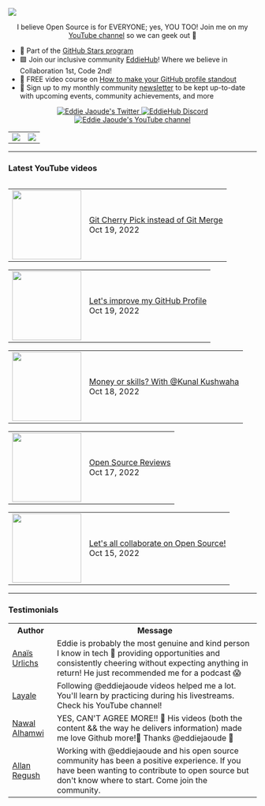 <a href="http://eddiejaoude.io" target="_blank"><img src="https://pbs.twimg.com/profile_banners/151130284/1658731965/1500x500" /></a>

<p align="center">I believe Open Source is for EVERYONE; yes, YOU TOO! Join me on my <a href="http://youtube.com/eddiejaoude?sub_confirmation=1">YouTube channel</a> so we can geek out 🎥</p>

- 🌟 Part of the <a href="https://stars.github.com/profiles/eddiejaoude/"> GitHub Stars program</a>
- 🟩 Join our inclusive community <a href="http://eddiehub.org">EddieHub</a>!</b> Where we believe in Collaboration 1st, Code 2nd!
- 📸 FREE video course on <a href="http://eddiejaoude.io/course-github-profile-landing">How to make your GitHub profile standout</a>
- 📰 Sign up to my monthly community <a href="http://eddiejaoude.io/newsletters">newsletter</a> to be kept up-to-date with upcoming events, community achievements, and more

<p align="center">
  <a href="http://twitter.com/eddiejaoude">
    <img src="https://img.shields.io/twitter/follow/eddiejaoude?label=Twitter&logo=twitter&style=for-the-badge&color=blue" alt="Eddie Jaoude's Twitter"/>
  </a>
  <a href="https://discord.com/invite/jZQs6Wu">
    <img src="https://img.shields.io/discord/699608417039286293?logo=discord&style=for-the-badge&color=blue" alt="EddieHub Discord"/>
  </a>
  <a href="http://youtube.com/eddiejaoude?sub_confirmation=1">
    <img src="https://img.shields.io/youtube/channel/subscribers/UC5mnBodB73bR88fLXHSfzYA?style=for-the-badge&logo=youtube&label=Youtube&color=blue" alt="Eddie Jaoude's YouTube channel"/>
  </a>
</p>

<table>
  <tr>
    <td><img src="https://user-images.githubusercontent.com/624760/197230432-de4db9f3-8c8d-4421-8ed4-fc83c02f73e6.jpeg" /></td>
    <td><img src="https://user-images.githubusercontent.com/624760/197230439-f90cd6b0-2174-41be-97eb-5f28f49d9d19.jpg" /></td>
  </tr>
</table>

---

### Latest YouTube videos

<table>
<!-- YOUTUBE-VIDEOS-LIST:START --><table><tr><td><a href="https://www.youtube.com/watch?v=OJmcEoMLOTM"><img width="140px" src="https://i.ytimg.com/vi/OJmcEoMLOTM/mqdefault.jpg"></a></td>
<td><a href="https://www.youtube.com/watch?v=OJmcEoMLOTM">Git Cherry Pick instead of Git Merge</a><br/>Oct 19, 2022</td></tr></table>
<table><tr><td><a href="https://www.youtube.com/watch?v=4POaptBcyG0"><img width="140px" src="https://i.ytimg.com/vi/4POaptBcyG0/mqdefault.jpg"></a></td>
<td><a href="https://www.youtube.com/watch?v=4POaptBcyG0">Let&#39;s improve my GitHub Profile</a><br/>Oct 19, 2022</td></tr></table>
<table><tr><td><a href="https://www.youtube.com/watch?v=fCYcVrKlTh8"><img width="140px" src="https://i.ytimg.com/vi/fCYcVrKlTh8/mqdefault.jpg"></a></td>
<td><a href="https://www.youtube.com/watch?v=fCYcVrKlTh8">Money or skills? With  @Kunal Kushwaha</a><br/>Oct 18, 2022</td></tr></table>
<table><tr><td><a href="https://www.youtube.com/watch?v=PN9gs8TmnTw"><img width="140px" src="https://i.ytimg.com/vi/PN9gs8TmnTw/mqdefault.jpg"></a></td>
<td><a href="https://www.youtube.com/watch?v=PN9gs8TmnTw">Open Source Reviews</a><br/>Oct 17, 2022</td></tr></table>
<table><tr><td><a href="https://www.youtube.com/watch?v=NsBJD21fdT4"><img width="140px" src="https://i.ytimg.com/vi/NsBJD21fdT4/mqdefault.jpg"></a></td>
<td><a href="https://www.youtube.com/watch?v=NsBJD21fdT4">Let&#39;s all collaborate on Open Source!</a><br/>Oct 15, 2022</td></tr></table>
<!-- YOUTUBE-VIDEOS-LIST:END -->
</table>

---

### Testimonials

<table>
  <tr>
    <th>Author</th>
    <th>Message</th>
  </tr>
  <tr>
    <td><a target="_blank" href="https://twitter.com/urlichsanais/status/1349358736092094467">Anaïs Urlichs</a></td>
    <td>Eddie is probably the most genuine and kind person I know in tech 🥰 providing opportunities and consistently cheering without expecting anything in return! He just recommended me for a podcast 😱</td>
  </tr>
  <tr>
    <td><a target="_blank" href="https://twitter.com/yalematta/status/1304541107330658313">Layale</a></td>
    <td>Following @eddiejaoude videos helped me a lot. You'll learn by practicing during his livestreams. Check his YouTube channel!</td>
  </tr>
  <tr>
    <td><a target="_blank" href="https://twitter.com/__nawalhmw/status/1304572901140635648">Nawal Alhamwi</a></td>
    <td>YES, CAN'T AGREE MORE!! 💯 His videos (both the content && the way he delivers information) made me love Github more!🤩 Thanks @eddiejaoude 🌟</td>
  </tr>
  <tr>
    <td><a target="_blank" href="https://twitter.com/allanregush/status/1304484456221167617">Allan Regush</a></td>
    <td>Working with @eddiejaoude and his open source community has been a positive experience. If you have been wanting to contribute to open source but don't know where to start. Come join the community.</td>
  </tr>
</table>

